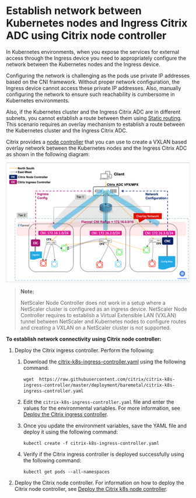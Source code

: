 # Establish network between Kubernetes nodes and Ingress Citrix ADC using Citrix node controller

In Kubernetes environments, when you expose the services for external access through the Ingress device you need to appropriately configure the network between the Kubernetes nodes and the Ingress device.

Configuring the network is challenging as the pods use private IP addresses based on the CNI framework. Without proper network configuration, the Ingress device cannot access these private IP addresses. Also, manually configuring the network to ensure such reachability is cumbersome in Kubernetes environments.

Also, if the Kubernetes cluster and the Ingress Citrix ADC are in different subnets, you cannot establish a route between them using [Static routing](staticrouting.md). This scenario requires an overlay mechanism to establish a route between the Kubernetes cluster and the Ingress Citrix ADC.

Citrix provides a [node controller](https://github.com/citrix/citrix-k8s-node-controller) that you can use to create a VXLAN based overlay network between the Kubernetes nodes and the Ingress Citrix ADC as shown in the following diagram:

![CIC with CNC](../media/cic-cnc.png)

> **Note:**
>
> NetScaler Node Controller does not work in a setup where a NetScaler cluster is configured as an ingress device. NetScaler Node Controller requires to establish a Virtual Extensible LAN (VXLAN) tunnel between NetScaler and Kubernetes nodes to configure routes and creating a VXLAN on a NetScaler cluster is not supported.

**To establish network connectivity using Citrix node controller:**

1.  Deploy the Citrix ingress controller. Perform the following:

    1.  Download the [citrix-k8s-ingress-controller.yaml](https://github.com/citrix/citrix-k8s-ingress-controller/blob/master/deployment/baremetal/citrix-k8s-ingress-controller.yaml) using the following command:

            wget  https://raw.githubusercontent.com/citrix/citrix-k8s-ingress-controller/master/deployment/baremetal/citrix-k8s-ingress-controller.yaml

    2.  Edit the `citrix-k8s-ingress-controller.yaml` file and enter the values for the environmental variables. For more information, see [Deploy the Citrix ingress controller](https://docs.netscaler.com/en-us/citrix-k8s-ingress-controller/deploy/cic-yaml.html).


    3.  Once you update the environment variables, save the YAML file and deploy it using the following command:

            kubectl create -f citrix-k8s-ingress-controller.yaml

    4.  Verify if the Citrix ingress controller is deployed successfully using the following command:

            kubectl get pods --all-namespaces

2.  Deploy the Citrix node controller. For information on how to deploy the Citrix node controller, see [Deploy the Citrix k8s node controller](https://github.com/citrix/citrix-k8s-node-controller/blob/master/deploy/README.md).
